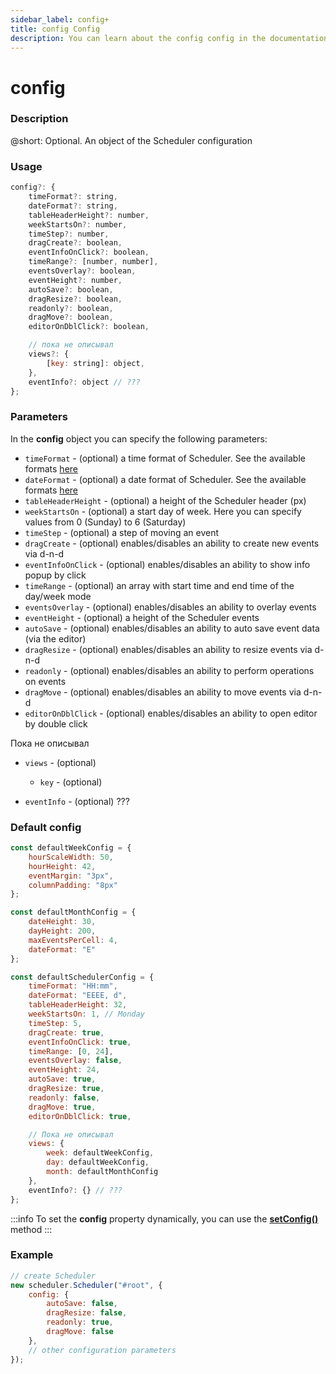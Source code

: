 ```yaml
---
sidebar_label: config+
title: config Config
description: You can learn about the config config in the documentation of the DHTMLX JavaScript Scheduler library. Browse developer guides and API reference, try out code examples and live demos, and download a free 30-day evaluation version of DHTMLX Scheduler.
---
```


# config

### Description

@short: Optional. An object of the Scheduler configuration

### Usage

~~~jsx {}
config?: {
    timeFormat?: string, 
    dateFormat?: string,
    tableHeaderHeight?: number,
    weekStartsOn?: number,
    timeStep?: number,
    dragCreate?: boolean, 
    eventInfoOnClick?: boolean, 
    timeRange?: [number, number],
    eventsOverlay?: boolean,
    eventHeight?: number,
    autoSave?: boolean,
    dragResize?: boolean,
    readonly?: boolean,
    dragMove?: boolean,
    editorOnDblClick?: boolean, 

    // пока не описывал
    views?: { 
        [key: string]: object,
    },
    eventInfo?: object // ???
};
~~~

### Parameters

In the **config** object you can specify the following parameters:

- `timeFormat` - (optional) a time format of Scheduler. See the available formats [here](https://date-fns.org/v2.27.0/docs/format)
- `dateFormat` - (optional) a date format of Scheduler. See the available formats [here](https://date-fns.org/v2.27.0/docs/format)
- `tableHeaderHeight` - (optional) a height of the Scheduler header (px)
- `weekStartsOn` - (optional) a start day of week. Here you can specify values from 0 (Sunday) to 6 (Saturday)
- `timeStep` - (optional) a step of moving an event
- `dragCreate` - (optional) enables/disables an ability to create new events via d-n-d
- `eventInfoOnClick` - (optional) enables/disables an ability to show info popup by click
- `timeRange` - (optional) an array with start time and end time of the day/week mode
- `eventsOverlay` - (optional) enables/disables an ability to overlay events
- `eventHeight` - (optional) a height of the Scheduler events
- `autoSave` - (optional) enables/disables an ability to auto save event data (via the editor)
- `dragResize` - (optional) enables/disables an ability to resize events via d-n-d
- `readonly` - (optional) enables/disables an ability to perform operations on events
- `dragMove` - (optional) enables/disables an ability to move events via d-n-d
- `editorOnDblClick` - (optional) enables/disables an ability to open editor by double click

Пока не описывал
- `views` - (optional) 
    - `key` - (optional)

- `eventInfo` - (optional) ???

### Default config

~~~jsx {}
const defaultWeekConfig = {
	hourScaleWidth: 50,
	hourHeight: 42,
	eventMargin: "3px",
	columnPadding: "8px"
};

const defaultMonthConfig = {
	dateHeight: 30,
	dayHeight: 200,
	maxEventsPerCell: 4,
	dateFormat: "E"
};

const defaultSchedulerConfig = {
    timeFormat: "HH:mm", 
    dateFormat: "EEEE, d", 
    tableHeaderHeight: 32, 
    weekStartsOn: 1, // Monday
    timeStep: 5, 
    dragCreate: true,
    eventInfoOnClick: true, 
    timeRange: [0, 24],
    eventsOverlay: false,
    eventHeight: 24,
    autoSave: true,
    dragResize: true,
    readonly: false,
    dragMove: true,
    editorOnDblClick: true,

    // Пока не описывал
    views: {
        week: defaultWeekConfig,
        day: defaultWeekConfig,
        month: defaultMonthConfig
    },
    eventInfo?: {} // ???
};
~~~

:::info
To set the **config** property dynamically, you can use the 
[**setConfig()**](api/methods/js_scheduler_setconfig_method.md) method
:::

### Example

~~~jsx {3-8}
// create Scheduler
new scheduler.Scheduler("#root", {
    config: {
        autoSave: false,
        dragResize: false,
        readonly: true,
        dragMove: false
    },
    // other configuration parameters
});
~~~
